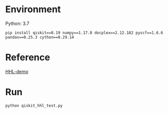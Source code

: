 # Environment

Python: 3.7

```
pip install qiskit==0.19 numpy==1.17.0 docplex==2.12.182 pyscf==1.6.6 pandas==0.25.3 cython==0.29.14
```


# Reference

[HHL-demo](https://github.com/Anand-GitH/HHL-QuantumComputing/blob/main/Qiskit-HHL.ipynb)


# Run

```bash
python qiskit_hhl_test.py
```
